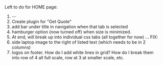 Left to do for HOME page: 
1. --
2. Create plugin for "Get Quote" 
3. add bar under title in navigation when that tab is selected
4. hamburger option (now turned off) when size is minimized.
5. At end, will break up into individual css tabs (all together for now)
...
FIX:
1. side laptop image to the right of listed text (which needs to be in 2 columns)
2. logos on footer. How do I add white lines in grid? How do I break them into row of 4 all full scale, row at 3 at smaller scale, etc.

